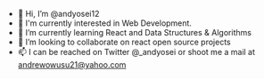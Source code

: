 - 👋 Hi, I’m @andyosei12
- 👀 I'm currently interested in Web Development. 
- 🌱 I’m currently learning React and Data Structures & Algorithms
- 💞️ I’m looking to collaborate on react open source projects
- 📫 I can be reached on Twitter @_andyosei or shoot me a mail at andrewowusu21@yahoo.com

<!---
andyosei12/andyosei12 is a ✨ special ✨ repository because its `README.md` (this file) appears on your GitHub profile.
You can click the Preview link to take a look at your changes.
--->
